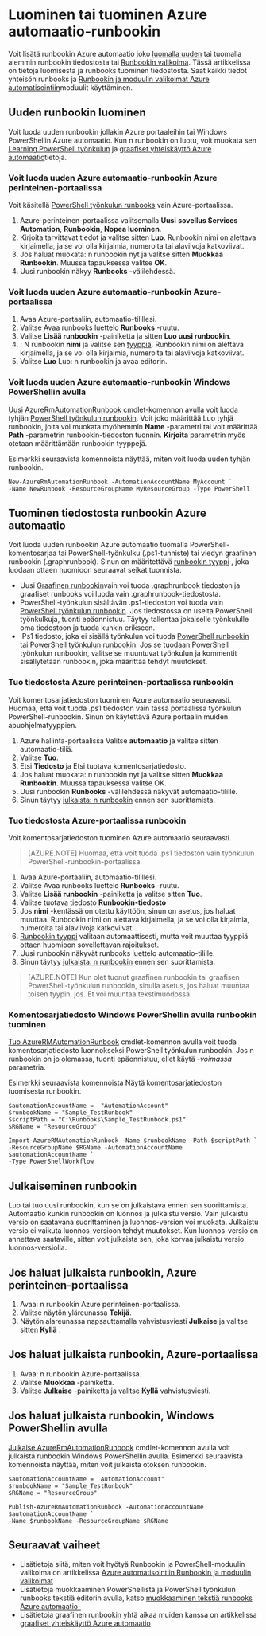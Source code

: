 <properties
    pageTitle="Luominen tai tuominen Azure automaatio-runbookin"
    description="Tässä artikkelissa käsitellään uuden runbookin luominen Azure automaatio tai tuo kuva tiedostosta."
    services="automation"
    documentationCenter=""
    authors="mgoedtel"
    manager="jwhit"
    editor="tysonn" />
<tags
    ms.service="automation"
    ms.devlang="na"
    ms.topic="article"
    ms.tgt_pltfrm="na"
    ms.workload="infrastructure-services"
    ms.date="09/12/2016"
    ms.author="magoedte;bwren" />

# <a name="creating-or-importing-a-runbook-in-azure-automation"></a>Luominen tai tuominen Azure automaatio-runbookin

Voit lisätä runbookin Azure automaatio joko [luomalla uuden](#creating-a-new-runbook) tai tuomalla aiemmin runbookin tiedostosta tai [Runbookin valikoima](automation-runbook-gallery.md). Tässä artikkelissa on tietoja luomisesta ja runbooks tuominen tiedostosta.  Saat kaikki tiedot yhteisön runbooks ja [Runbookin ja moduulin valikoimat Azure automatisointiin](automation-runbook-gallery.md)moduulit käyttäminen.

## <a name="creating-a-new-runbook"></a>Uuden runbookin luominen

Voit luoda uuden runbookin jollakin Azure portaaleihin tai Windows PowerShellin Azure automaatio. Kun n runbookin on luotu, voit muokata sen [Learning PowerShell työnkulun](automation-powershell-workflow.md) ja [graafiset yhteiskäyttö Azure automaatio](automation-graphical-authoring-intro.md)tietoja.

### <a name="to-create-a-new-azure-automation-runbook-with-the-azure-classic-portal"></a>Voit luoda uuden Azure automaatio-runbookin Azure perinteinen-portaalissa

Voit käsitellä [PowerShell työnkulun runbooks](automation-runbook-types.md#powershell-workflow-runbooks) vain Azure-portaalissa.

1. Azure-perinteinen-portaalissa valitsemalla **Uusi** **sovellus Services** **Automation**, **Runbookin**, **Nopea luominen**.
2. Kirjoita tarvittavat tiedot ja valitse sitten **Luo**. Runbookin nimi on alettava kirjaimella, ja se voi olla kirjaimia, numeroita tai alaviivoja katkoviivat.
3. Jos haluat muokata: n runbookin nyt ja valitse sitten **Muokkaa Runbookin**. Muussa tapauksessa valitse **OK**.
4. Uusi runbookin näkyy **Runbooks** -välilehdessä.


### <a name="to-create-a-new-azure-automation-runbook-with-the-azure-portal"></a>Voit luoda uuden Azure automaatio-runbookin Azure-portaalissa

1. Avaa Azure-portaaliin, automaatio-tilillesi.
2. Valitse Avaa runbooks luettelo **Runbooks** -ruutu.
3. Valitse **Lisää runbookin** -painiketta ja sitten **Luo uusi runbookin**.
2. : N runbookin **nimi** ja valitse sen [tyyppiä](automation-runbook-types.md). Runbookin nimi on alettava kirjaimella, ja se voi olla kirjaimia, numeroita tai alaviivoja katkoviivat.
3. Valitse **Luo** Luo: n runbookin ja avaa editorin.


### <a name="to-create-a-new-azure-automation-runbook-with-windows-powershell"></a>Voit luoda uuden Azure automaatio-runbookin Windows PowerShellin avulla

[Uusi AzureRmAutomationRunbook](https://msdn.microsoft.com/library/mt619376.aspx) cmdlet-komennon avulla voit luoda tyhjän [PowerShell työnkulun runbookin](automation-runbook-types.md#powershell-workflow-runbooks). Voit joko määrittää Luo tyhjä runbookin, joita voi muokata myöhemmin **Name** -parametri tai voit määrittää **Path** -parametrin runbookin-tiedoston tuonnin. **Kirjoita** parametrin myös otetaan määrittämään runbookin tyyppejä.

Esimerkki seuraavista komennoista näyttää, miten voit luoda uuden tyhjän runbookin.

    New-AzureRmAutomationRunbook -AutomationAccountName MyAccount `
    -Name NewRunbook -ResourceGroupName MyResourceGroup -Type PowerShell

## <a name="importing-a-runbook-from-a-file-into-azure-automation"></a>Tuominen tiedostosta runbookin Azure automaatio

Voit luoda uuden runbookin Azure automaatio tuomalla PowerShell-komentosarjaa tai PowerShell-työnkulku (.ps1-tunniste) tai viedyn graafinen runbookin (.graphrunbook).  Sinun on määritettävä [runbookin tyyppi](automation-runbook-types.md) , joka luodaan ottaen huomioon seuraavat seikat tuonnista.

- Uusi [Graafinen runbookin](automation-runbook-types.md#graphical-runbooks)vain voi tuoda .graphrunbook tiedoston ja graafiset runbooks voi luoda vain .graphrunbook-tiedostosta.
- PowerShell-työnkulun sisältävän .ps1-tiedoston voi tuoda vain [PowerShell työnkulun runbookin](automation-runbook-types.md#powershell-workflow-runbooks).  Jos tiedostossa on useita PowerShell työnkulkuja, tuonti epäonnistuu. Täytyy tallentaa jokaiselle työnkululle oma tiedostoon ja tuoda kunkin erikseen.
- .Ps1 tiedosto, joka ei sisällä työnkulun voi tuoda [PowerShell runbookin](automation-runbook-types.md#powershell-runbooks) tai [PowerShell työnkulun runbookin](automation-runbook-types.md#powershell-workflow-runbooks).  Jos se tuodaan PowerShell työnkulun runbookin, valitse se muuntuvat työnkulun ja kommentit sisällytetään runbookin, joka määrittää tehdyt muutokset.

### <a name="to-import-a-runbook-from-a-file-with-the-azure-classic-portal"></a>Tuo tiedostosta Azure perinteinen-portaalissa runbookin
Voit komentosarjatiedoston tuominen Azure automaatio seuraavasti.  Huomaa, että voit tuoda .ps1 tiedoston vain tässä portaalissa työnkulun PowerShell-runbookin.  Sinun on käytettävä Azure portaalin muiden apuohjelmatyyppien.

1. Azure hallinta-portaalissa Valitse **automaatio** ja valitse sitten automaatio-tiliä.
2. Valitse **Tuo**.
3. Etsi **Tiedosto** ja Etsi tuotava komentosarjatiedosto.
4. Jos haluat muokata: n runbookin nyt ja valitse sitten **Muokkaa Runbookin**. Muussa tapauksessa valitse OK.
5. Uusi runbookin **Runbooks** -välilehdessä näkyvät automaatio-tilille.
6. Sinun täytyy [julkaista: n runbookin](#publishing-a-runbook) ennen sen suorittamista.


### <a name="to-import-a-runbook-from-a-file-with-the-azure-portal"></a>Tuo tiedostosta Azure-portaalissa runbookin
Voit komentosarjatiedoston tuominen Azure automaatio seuraavasti.  

>[AZURE.NOTE] Huomaa, että voit tuoda .ps1 tiedoston vain työnkulun PowerShell-runbookin-portaalissa.

1. Avaa Azure-portaaliin, automaatio-tilillesi.
2. Valitse Avaa runbooks luettelo **Runbooks** -ruutu.
3. Valitse **Lisää runbookin** -painiketta ja valitse sitten **Tuo**.
4. Valitse tuotava tiedosto **Runbookin-tiedosto**
2. Jos **nimi** -kentässä on otettu käyttöön, sinun on asetus, jos haluat muuttaa.  Runbookin nimi on alettava kirjaimella, ja se voi olla kirjaimia, numeroita tai alaviivoja katkoviivat.
3. [Runbookin tyyppi](automation-runbook-types.md) valitaan automaattisesti, mutta voit muuttaa tyyppiä ottaen huomioon sovellettavan rajoitukset. 
3. Uusi runbookin näkyvät runbooks luettelo automaatio-tilille.
4. Sinun täytyy [julkaista: n runbookin](#publishing-a-runbook) ennen sen suorittamista.

>[AZURE.NOTE] Kun olet tuonut graafinen runbookin tai graafisen PowerShell-työnkulun runbookin, sinulla asetus, jos haluat muuntaa toisen tyypin, jos. Et voi muuntaa tekstimuodossa.

### <a name="to-import-a-runbook-from-a-script-file-with-windows-powershell"></a>Komentosarjatiedosto Windows PowerShellin avulla runbookin tuominen

[Tuo AzureRMAutomationRunbook](https://msdn.microsoft.com/library/mt603735.aspx) cmdlet-komennon avulla voit tuoda komentosarjatiedosto luonnokseksi PowerShell työnkulun runbookin. Jos n runbookin on jo olemassa, tuonti epäonnistuu, ellet käytä *-voimassa* parametria. 

Esimerkki seuraavista komennoista Näytä komentosarjatiedoston tuomisesta runbookin.

    $automationAccountName =  "AutomationAccount"
    $runbookName = "Sample_TestRunbook"
    $scriptPath = "C:\Runbooks\Sample_TestRunbook.ps1"
    $RGName = "ResourceGroup"

    Import-AzureRMAutomationRunbook -Name $runbookName -Path $scriptPath `
    -ResourceGroupName $RGName -AutomationAccountName $automationAccountName `
    -Type PowerShellWorkflow 


## <a name="publishing-a-runbook"></a>Julkaiseminen runbookin

Luo tai tuo uusi runbookin, kun se on julkaistava ennen sen suorittamista.  Automaatio kunkin runbookin on luonnos ja julkaistu versio. Vain julkaistu versio on saatavana suorittaminen ja luonnos-version voi muokata. Julkaistu versio ei vaikuta luonnos-versioon tehdyt muutokset. Kun luonnos-versio on annettava saataville, sitten voit julkaista sen, joka korvaa julkaistu versio luonnos-versiolla.

## <a name="to-publish-a-runbook-using-the-azure-classic-portal"></a>Jos haluat julkaista runbookin, Azure perinteinen-portaalissa

1. Avaa: n runbookin Azure perinteinen-portaalissa.
1. Valitse näytön yläreunassa **Tekijä**.
1. Näytön alareunassa napsauttamalla vahvistusviesti **Julkaise** ja valitse sitten **Kyllä** .

## <a name="to-publish-a-runbook-using-the-azure-portal"></a>Jos haluat julkaista runbookin, Azure-portaalissa

1. Avaa: n runbookin Azure-portaalissa.
1. Valitse **Muokkaa** -painiketta.
1. Valitse **Julkaise** -painiketta ja valitse **Kyllä** vahvistusviesti.


## <a name="to-publish-a-runbook-using-windows-powershell"></a>Jos haluat julkaista runbookin, Windows PowerShellin avulla

[Julkaise AzureRmAutomationRunbook](https://msdn.microsoft.com/library/mt603705.aspx) cmdlet-komennon avulla voit julkaista runbookin Windows PowerShellin avulla. Esimerkki seuraavista komennoista näyttää, miten voit julkaista otoksen runbookin.

    $automationAccountName =  AutomationAccount"
    $runbookName = "Sample_TestRunbook"
    $RGName = "ResourceGroup"

    Publish-AzureRmAutomationRunbook -AutomationAccountName $automationAccountName `
    -Name $runbookName -ResourceGroupName $RGName


## <a name="next-steps"></a>Seuraavat vaiheet
- Lisätietoja siitä, miten voit hyötyä Runbookin ja PowerShell-moduulin valikoima on artikkelissa [Azure automatisointiin Runbookin ja moduulin valikoimat](automation-runbook-gallery.md)
- Lisätietoja muokkaaminen PowerShellistä ja PowerShell työnkulun runbooks tekstiä editorin avulla, katso [muokkaaminen tekstiä runbooks Azure automaatio-](automation-edit-textual-runbook.md)
- Lisätietoja graafinen runbookin yhtä aikaa muiden kanssa on artikkelissa [graafiset yhteiskäyttö Azure automaatio](automation-graphical-authoring-intro.md)
